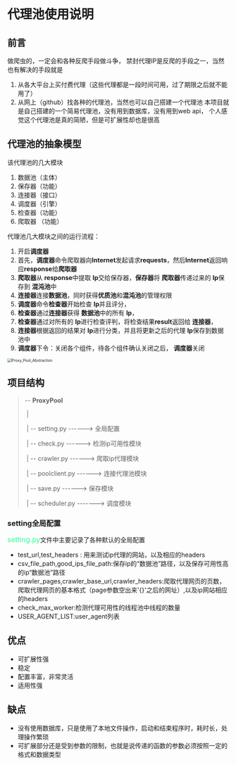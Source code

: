 # 代理池使用说明

## 前言
做爬虫的，一定会和各种反爬手段做斗争，
禁封代理IP是反爬的手段之一，当然也有解决的手段就是
1. 从各大平台上买付费代理（这些代理都是一段时间可用，过了期限之后就不能用了）
2. 从网上（github）找各种的代理池，当然也可以自己搭建一个代理池
本项目就是自己搭建的一个简易代理池，没有用到数据库，没有用到web api，
个人感觉这个代理池是真的简陋，但是可扩展性却也是很高

## 代理池的抽象模型

该代理池的几大模块

1. 数据池（主体）
2. 保存器（功能）
3. 连接器（接口）
4. 调度器（引擎）
5. 检查器（功能）
6. 爬取器 （功能）

代理池几大模块之间的运行流程：



1. 开启**调度器**
2. 首先，**调度器**命令爬取器向**Internet**发起请求**requests**，然后**Internet**返回响应**response**给**爬取器**
3. **爬取器**从 **response**中提取 **Ip**交给保存器，**保存器**将 **爬取器**传递过来的 **Ip**保存到 **混沌池**中
4. **连接器**连接**数据池**，同时获得**优质池**和**混沌池**的管理权限
5. **调度器**命令**检查器**开始检查 **Ip**并且评分，
6. **检查器**通过**连接器**获得 **数据池**中的所有 **Ip**，
7. **检查器**通过对所有的 **Ip**进行检查评判，将检查结果**result**返回给 **连接器**，
8. **连接器**根据返回的结果对 **Ip**进行分类，并且将更新之后的代理 **Ip**保存到数据池中
9. **调度器**下令：关闭各个组件，待各个组件确认关闭之后， **调度器**关闭

<img src="C:\Users\ASUS\Desktop\ProxyPool\Proxy_Pool_Abstraction.png" alt="Proxy_Pool_Abstraction" style="zoom:60%;" />

## 项目结构

> -- **ProxyPool**
>
> ​	|	
>
> ​	|	-- setting.py  	------> 全局配置
>
> ​	|	-- check.py    	------> 检测ip可用性模块
>
> ​	|	-- crawler.py  	------> 爬取ip代理模块
>
> ​	|	-- poolclient.py  ------> 连接代理池模块
>
> ​	|	-- save.py 	     ------> 保存模块
>
> ​	|	-- scheduler.py  -------> 调度模块

### setting全局配置

<font size=3 color=#33ff99>setting.py</font>文件中主要记录了各种默认的全局配置

- test_url,test_headers : 用来测试ip代理的网站，以及相应的headers
- csv_file_path,good_ips_file_path:保存ip的“数据池”路径，以及保存可用性高的ip“数据池”路径
- crawler_pages,crawler_base_url,crawler_headers:爬取代理网页的页数，爬取代理网页的基本格式（page参数空出来'{}'之后的网址）,以及ip网站相应的headers
- check_max_worker:检测代理可用性的线程池中线程的数量
- USER_AGENT_LIST:user_agent列表

## 优点

- 可扩展性强
- 稳定
- 配置丰富，非常灵活
- 适用性强

## 缺点

- 没有使用数据库，只是使用了本地文件操作，启动和结束程序时，耗时长，处理操作繁琐
- 可扩展部分还是受到参数的限制，也就是说传递的函数的参数必须按照一定的格式和数据类型

  